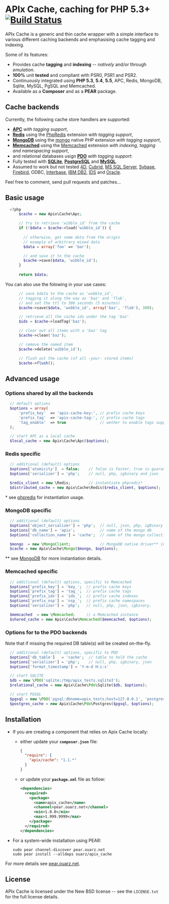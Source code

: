 APIx Cache, caching for PHP 5.3+   [![Build Status](https://travis-ci.org/frqnck/apix-cache.png?branch=master)](https://travis-ci.org/frqnck/apix-cache)
================================

APIx Cache is a generic and thin cache wrapper with a simple interface to various different caching backends and emphasising cache tagging and indexing.

Some of its features:

* Provides cache **tagging** and **indexing** -- *natively* and/or through *emulation*.
* **100%** unit **tested** and compliant with PSR0, PSR1 and PSR2.
* Continuously integrated using **PHP 5.3**, **5.4**, **5.5**, APC, Redis, MongoDB, Sqlite, MySQL, PgSQL and Memcached.
* Available as a **Composer** and as a **PEAR** package.

Cache backends
--------------
Currently, the following cache store handlers are supported:

* **[APC](http://php.net/book.apc.php)** *with tagging support*,
* **[Redis](http://redis.io)** using the [PhpRedis](https://github.com/nicolasff/phpredis) extension *with tagging support*,
* **[MongoDB](http://www.mongodb.org/)** using the [mongo](http://php.net/book.mongo.php) native PHP extension *with tagging support*,
* **[Memcached](http://memcached.org/)** using the [Memcached](http://php.net/book.memcached.php) extension *with indexing, tagging and namespacing support*,
* and relational databases usign **[PDO](http://php.net/book.pdo.php)** *with tagging support*:
 * Fully tested with **[SQLite](http://www.sqlite.org)**, **[PostgreSQL](http://www.postgresql.org)** and **[MySQL](http://www.mysql.com)**.
 * Assumed to work but not tested [4D](http://www.4d.com/), [Cubrid](http://www.cubrid.org), [MS SQL Server](http://www.microsoft.com/sqlserver/), [Sybase](http://www.sybase.com), [Firebird](http://www.firebirdsql.org), ODBC, [Interbase](http://www.embarcadero.com/products/interbase), [IBM DB2](www.ibm.com/software/data/db2/), [IDS](http://www-01.ibm.com/software/data/informix/) and [Oracle](http://www.oracle.com/database/).

Feel free to comment, send pull requests and patches...

Basic usage
-----------

```php
  <?php
      $cache = new Apix\Cache\Apc;

      // try to retrieve 'wibble_id' from the cache
      if (!$data = $cache->load('wibble_id')) {
        
        // otherwise, get some data from the origin
        // example of arbitrary mixed data
        $data = array('foo' => 'bar');

        // and save it to the cache
        $cache->save($data, 'wibble_id');
      }
      
      return $data;
```
You can also use the folowing in your use cases: 
```php
      // save $data to the cache as 'wobble_id',
      // tagging it along the way as 'baz' and 'flob',
      // and set the ttl to 300 seconds (5 minutes)
      $cache->save($data, 'wobble_id', array('baz', 'flob'), 300);

      // retrieve all the cache ids under the tag 'baz'
      $ids = $cache->loadTag('baz');

      // clear out all items with a 'baz' tag
      $cache->clean('baz');

      // remove the named item
      $cache->delete('wibble_id');

      // flush out the cache (of all -your- stored items)
      $cache->flush();
```

Advanced usage
-----------------
###  Options shared by all the backends
```php
  // default options
  $options = array(
      'prefix_key'  => 'apix-cache-key:', // prefix cache keys
      'prefix_tag'  => 'apix-cache-tag:', // prefix cache tags
      'tag_enable'  => true               // wether to enable tags support
  );

  // start APC as a local cache
  $local_cache = new Apix\Cache\Apc($options);
```
### Redis specific
```php
  // additional (default) options
  $options['atomicity']  = false;    // false is faster, true is guaranteed
  $options['serializer'] = 'php';    // null, php, igbinary and json

  $redis_client = new \Redis;        // instantiate phpredis*
  $distributed_cache = new Apix\Cache\Redis($redis_client, $options);
```
\* see [phpredis](https://github.com/nicolasff/phpredis) for instantiation usage.

### MongoDB specific 
```php
  // additional (default) options
  $options['object_serializer'] = 'php';  // null, json, php, igBinary
  $options['db_name'] = 'apix';           // name of the mongo db
  $options['collection_name'] = 'cache';  // name of the mongo collection

  $mongo  = new \MongoClient;             // MongoDB native driver** instance
  $cache = new Apix\Cache\Mongo($mongo, $options);
```
\*\* see [MongoDB](http://php.net/manual/en/book.mongo.php) for more instantiation details.

### Memcached specific
```php
  // additional (default) options, specific to Memcached
  $options['prefix_key'] = 'key_';  // prefix cache keys
  $options['prefix_tag'] = 'tag_';  // prefix cache tags
  $options['prefix_idx'] = 'idx_';  // prefix cache indexes
  $options['prefix_nsp'] = 'nsp_';  // prefix cache namespaces
  $options['serializer'] = 'php';   // null, php, json, igbinary.

  $memcached  = new \Memcached;     // a Memcached instance
  $shared_cache = new Apix\Cache\Memcached($memcached, $options);
```
### Options for to the PDO backends
Note that if missing the required DB table(s) will be created on-the-fly.

```php
  // additional (default) options, specific to PDO
  $options['db_table']   = 'cache';  // table to hold the cache
  $options['serializer'] = 'php';    // null, php, igbinary, json
  $options['format_timestamp'] = 'Y-m-d H:i:s'

  // start SQLITE
  $db = new \PDO('sqlite:/tmp/apix_tests.sqlite3');
  $relational_cache = new Apix\Cache\Pdo\Sqlite($db, $options);

  // start PGSQL
  $pgsql = new \PDO('pgsql:dbname=apix_tests;host=127.0.0.1', 'postgres');
  $postgres_cache = new Apix\Cache\Pdo\Postgres($pgsql, $options);
```

Installation
------------------------

* If you are creating a component that relies on Apix Cache locally:

  * either update your **`composer.json`** file:

    ```json
    {
      "require": {
        "apix/cache": "1.1.*"
      }
    }
    ```

  * or update your **`package.xml`** file as follow:

    ```xml
    <dependencies>
      <required>
        <package>
          <name>apix_cache</name>
          <channel>pear.ouarz.net</channel>
          <min>1.0.0</min>
          <max>1.999.9999</max>
        </package>
      </required>
    </dependencies>
    ```
* For a system-wide installation using PEAR:

    ```
    sudo pear channel-discover pear.ouarz.net
    sudo pear install --alldeps ouarz/apix_cache
    ```
For more details see [pear.ouarz.net](http://pear.ouarz.net).

License
-------
APIx Cache is licensed under the New BSD license -- see the `LICENSE.txt` for the full license details.
